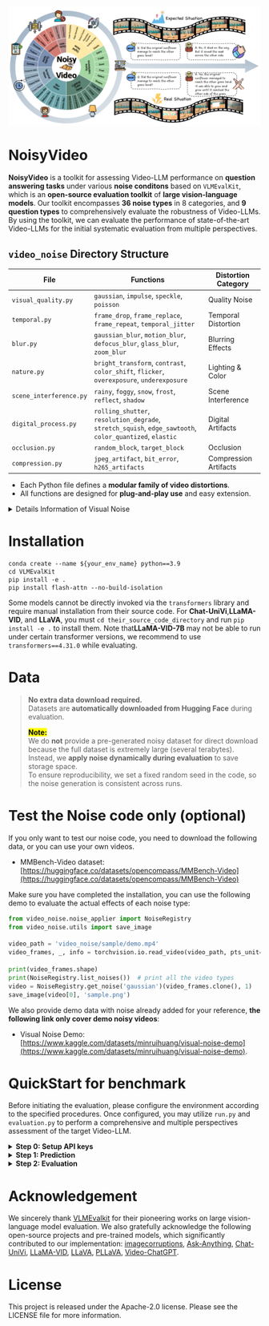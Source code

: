 ![输入图片说明](docs/benchmark.png)

# NoisyVideo

**NoisyVideo** is a toolkit for assessing Video-LLM performance on **question answering tasks** under various **noise conditons** based on `VLMEvalKit`, which is an **open-source evaluation toolkit** of **large vision-language models**. Our toolkit encompasses **36 noise types** in 8 categories, and **9 question types** to comprehensively evaluate the robustness of Video-LLMs. By using the toolkit, we can evaluate the performance of state-of-the-art Video-LLMs for the initial systematic evaluation from multiple perspectives.

## `video_noise` Directory Structure

| File                   | Functions                                                                                           | Distortion Category       |
|------------------------|-----------------------------------------------------------------------------------------------------|--------------------------|
| `visual_quality.py`           | `gaussian`, `impulse`, `speckle`, `poisson`                                 | Quality Noise            |
| `temporal.py`       | `frame_drop`, `frame_replace`, `frame_repeat`, `temporal_jitter`                                    | Temporal Distortion      |
| `blur.py`          | `gaussian_blur`, `motion_blur`, `defocus_blur`, `glass_blur`, `zoom_blur`                          | Blurring Effects         |
| `nature.py`    | `bright_transform`, `contrast`, `color_shift`, `flicker`, `overexposure`, `underexposure`| Lighting & Color         |
| `scene_interference.py`| `rainy`, `foggy`, `snow`, `frost`, `reflect`, `shadow`                                             | Scene Interference       |
| `digital_process.py`        | `rolling_shutter`, `resolution_degrade`, `stretch_squish`, `edge_sawtooth`, `color_quantized`, `elastic` | Digital Artifacts   |
| `occlusion.py`         | `random_block`, `target_block`                                                                     | Occlusion                |
| `compression.py`       | `jpeg_artifact`, `bit_error`, `h265_artifacts`                                                      | Compression Artifacts    |

- Each Python file defines a **modular family of video distortions**.
- All functions are designed for **plug-and-play use** and easy extension.

<details>
<summary>Details Information of Visual Noise</summary>


We introduce a wide range of noise types that reflect real-world situations in video data to evaluate the robustness of Video-LLMs. From the literature, we identify **36 types of different noise** due to capturing, processing, and saving.
To better analyze the impacts of different noises, we further categorize them into 8 groups by their characteristics. Namely, they are distinct noises related to **quality**, **temporality**, **blurring**, **lighting/color**, **scene interference**, **digitality**, **occlusion**, and **compression**.
![输入图片说明](docs/noise.png)
Noise implementations are stored in the `video_noise` directory, organized into individual files by noise category.
|Noise types| Specific Noise |
|:--:|--|
| **Quality** <br>(4 types) |                                                                                **Gaussian**: *Gaussian white noise exhibits normal amplitude distribution and uniform spectral energy.*<br> **Impulse**: *brief, random spikes of noise that create sudden bright or dark pixels (salt-and-pepper effect).*<br> **Speckle**: *granular, multiplicative noise that creates a grainy texture by causing small intensity variations.* <br> **Poisson**: *signal-dependent noise from random photon arrival events.* <br>|
|**Temporality** <br>(4 types)|**Frame drop**: *random removal of entire frames from a video sequence.* <br>        **Frame replace**: *misordering of frames within a video sequence, causing temporal playback jumps.* <br>   **Frame repeat**: *duplication of frames within a video sequence, causing stuttering due to repeated frames.*<br> **Temporal jitter**: *combination of frame drops and frame misordering, causing uneven frame intervals, skipped or out-of-order frames, and jittery playback.*|
|**Blurring** <br>(5 types)|**Gaussian blur**: *smoothing distortion produced by convolving selected frames with a Gaussian kernel.* <br>**Motion blur**: *directional smearing of moving objects caused by camera or subject motion during exposure.* <br> **Defocus blur**: *optical softening from being out of the focal plane, producing uniform blur and bokeh (circle-of-confusion) around objects.* <br> **Glass blur**: *localized refractive distortion simulating viewing through textured or frosted glass, randomly displacing pixels within small neighborhoods to produce blurred and warped effects.* <br>**Zoom blur**: *blur effect caused by scaling the image (zooming in or out), stretching details radially and reducing sharpness.*| 
|**Lighting/Color**<br>(6 types)|**Bright transform**: *adjust video brightness in the HSV color space by scaling the V (value) channel to increase or decrease overall luminance.* <br> **Contrast transform**: *adjust contrast by scaling pixel values around a pivot.* <br> **Color shift**: *apply random additive or multiplicative shifts to each color channel (e.g., R, G, B) of selected frames, causing hue, saturation, and overall color balance distortions.* <br> **Flicker**: *random temporal variations in frame luminance, causing rapid brightness fluctuations that produce a trembling or flickering appearance.* <br>**Overexposure**: *clipping of pixel values to their maximum due to excessive luminance, resulting in washed-out highlights and loss of detail.* <br>**Underexposure**: *insufficient luminance from low exposure or gain, causing pixel values to cluster near zero, deep shadows, and loss of detail.*|
|**Scene interference**<br>(6 types)|**Rainy**: *add rain effects to video by generating fractal-based raindrop streaks and splashes, then blending them into selected frames with varying intensity and motion blur to simulate realistic rainfall.*<br> **Foggy**: *overlay a plasma-fractal noise–based fog mask onto selected frames, blending with adjustable density, falloff, and blur to simulate realistic atmospheric haze.* <br> **Snow**: *overlay simulated falling snowflakes onto video frames by generating particle effects to mimic realistic snowfall.*<br> **Frost**: *overlay semi-transparent ice-crystal (frost) textures, blending in subtle specular highlights and light scattering to mimic frozen surfaces.*<br> **Reflect**: *overlay mirror-like reflections modulated by Perlin-noise–generated distortion maps, blending specular highlights and warped environment details to simulate uneven reflective surfaces.* <br> **Shadow**: *overlay dark masks or gradients onto frames—adjusting region shape, opacity, and position—to simulate object shadows effects.*|
|**Digitality**<br>(6 types)|**Rolling shutter**: *simulate the rolling shutter by reading selected frame’s rows (or columns) sequentially with a line-by-line time offset, causing uniform skew, wobble, and temporal distortion across the selected frames.* <br>**Resolution degrade**: *reduce frame resolution by downsampling, causing blocky artifacts and blurred details due to loss of high-frequency information.*<br>**Stretch squish**: *scale frames horizontally or vertically, stretching or compressing pixel dimensions to modify aspect ratio and introduce geometric distortion.*<br>**Edge sawtooth**: *apply periodic, asymmetric “sawtooth”–shaped distortions along detected edges by shifting pixel positions or intensities in a linear ramp pattern, creating jagged boundary artifacts.*<br> **Color quantized**: *reduce the number of distinct colors by mapping pixel values to a limited palette, causing posterization and visible banding artifacts.*<br>**Elastic**: *apply smooth, random displacement fields to each frame—warping pixels in an elastic manner to simulate stretchy, fluid-like distortions.*|
|**Occlusion**<br>(2 types)|**Random block**: *randomly select rectangular regions in frames and replace them with black blocks.*<br> **Target block**: *detect primary objects with YOLO and overlay occluding blocks on their bounding boxes, masking the target regions in selected frames.*<br>|
|**Compression**<br>(3 types)|**JPEG artifact**: *lossy compression artifacts from JPEG encoding, characterized by ringing halos around sharp edges, and subtle color banding or blur of fine details.*<br>**Bit error**: *choose a random region of the frame and simulate bit-level corruption to produce stripe artifacts.*<br>**H265 artifacts**: *compression artifacts from H.265/HEVC encoding, characterized by blockiness at CTU boundaries, quantization noise, ringing halos around edges, and blurring in high-detail regions.*|


</details>

# Installation
```
conda create --name ${your_env_name} python==3.9
cd VLMEvalKit
pip install -e .
pip install flash-attn --no-build-isolation
```
Some models cannot be directly invoked via the `transformers` library and require manual installation from their source code. For ​**​Chat-UniVi​**​, ​**​LLaMA-VID​**​, and ​**​LLaVA​**​, you must `cd their_source_code_directory` and run `pip install -e .` to install them. Note that **​LLaMA-VID-7B​** may not be able to run under certain transformer versions, we recommend to use `transformers==4.31.0` while evaluating.

# Data 
> **No extra data download required.**  
> Datasets are **automatically downloaded from Hugging Face** during evaluation.
> 
> <b><mark>Note:</mark></b>  
> We do **not** provide a pre-generated noisy dataset for direct download because the full dataset is extremely large (several terabytes).  
> Instead, we **apply noise dynamically during evaluation** to save storage space.  
> To ensure reproducibility, we set a fixed random seed in the code, so the noise generation is consistent across runs.

# Test the Noise code only (optional)

If you only want to test our noise code, you need to download the following data, or you can use your own videos.

- MMBench-Video dataset: [https://huggingface.co/datasets/opencompass/MMBench-Video](https://huggingface.co/datasets/opencompass/MMBench-Video)

Make sure you have completed the installation, you can use the following demo to evaluate the actual effects of each noise type:
```python
from video_noise.noise_applier import NoiseRegistry
from video_noise.utils import save_image

video_path = 'video_noise/sample/demo.mp4'
video_frames, _, info = torchvision.io.read_video(video_path, pts_unit="sec", output_format="TCHW")

print(video_frames.shape)
print(NoiseRegistry.list_noises())  # print all the video types
video = NoiseRegistry.get_noise('gaussian')(video_frames.clone(), 1)
save_image(video[0], 'sample.png')
```
We also provide demo data with noise already added for your reference, **the following link only cover demo noisy videos**:

- Visual Noise Demo: [https://www.kaggle.com/datasets/minruihuang/visual-noise-demo](https://www.kaggle.com/datasets/minruihuang/visual-noise-demo).

# QuickStart for benchmark
Before initiating the evaluation, please configure the environment according to the specified procedures. 
Once configured, you may utilize `run.py` and `evaluation.py` to perform a comprehensive and multiple perspectives assessment of the target Video-LLM.

<details>
<summary><strong>Step 0: Setup API keys</strong></summary>

To use API models (e.g., GPT-4o, Gemini-Pro-V) for inference, or to utilize the LLM API as an evaluator or selector-extractor, you must first configure your API key. We recommend utilizing the **OpenAI-compatible** API schema to access all Video-LLMs.

 - ​ If you need to use the API, enter your key in the corresponding key field. The API keys will be automatically loaded during inference and evaluation. You can place the required API keys in the `$VideoNoise/.env` file or set them directly as environment variables. If you choose to create a `.env` file, its contents should look like this:
 ```
# The .env file, place it under $VideoNoise
# API Keys of Proprietary VLMs
# OpenAI API
OPENAI_API_KEY=
OPENAI_API_BASE=
# You can also set a proxy for calling api models during the evaluation stage
EVAL_PROXY=
```
</details>

<details>
<summary><strong>Step 1: Prediction</strong></summary>

We use `run.py` to get the prediction under diverse visual noise and the basic **GPT score** judged by conventional LLMs.

Our toolkit supports the evaluation of **any Video-LLM**. Here, we demonstrate the evaluation process using **Qwen2.5-VL-3B-Instruct** and **Gaussian Noise** as an example.


**Argrments**

 - `--data`: Set the dataset names. In our benchmark, we test different Video-LLMs by applying noise to **MMBench-Video**.
 - `--model`: Set the Video-LLM names currently supported. 
 - `--judge`: Set the API model names as the **judge**. We adopt gpt-4o in our benchmark.
 - `--ratio`: Set the ratio of noisy frames in the input video.
 - `--noise_name`: Set the noise names you want to evluate, you can find all 36 supported noise types in the following code:
```python
  from video_noise.noise_applier import NoiseRegistry
  print(NoiseRegistry.list_noises())
```
**Command for evaluating a local model**
```shell
torchrun \
	--nproc-per-node=${NUM_GPUS}  \
	run.py \
	--data MMBench_Video_${NUM_FRAMES}frame_nopack \
	--model ${MODEL} \
	--judge gpt-4o \
	--noise_name ${NOISE_TYPE} \
	--ratio ${NOISE_PROPORTION}
```
Example:
```
torchrun --nproc-per-node=2 run.py --data MMBench_Video_8frame_nopack --model Qwen2.5-VL-3B-Instruct --judge gpt-4o --noise_name gaussian --ratio 0.9
```
**Command for evaluating an API model**
Example:
```
python run.py --data MMBench_Video_8frame_nopack --model Qwen2.5-VL-3B-Instruct --judge gpt-4o 
```
The configuration remains identical to the above settings. Simply append specific noise parameters afterward, but ensure API calls are restricted to single-process execution.
To disable noise addition, simply omit the `noise` and `ratio` parameters. 
</details>

<details>
<summary><strong>Step 2: Evaluation</strong></summary>
Following prior work, we incorporate a traditional metric in our benchmark: the ​**​GPT score​**​. However, as this metric relies solely on a single model’s judgment, we propose complementary evaluations: (1) the ​**​SBERT score​**​ for semantic alignment, and (2) ​**​accuracy​**​ on selection-based tasks as statistical indicators.

`evaluation.py` computes the ​​**​GPT score​**, **​SBERT score​**​ and ​**​Accuracy for True/False questions​**​ across multiple perspectives, supporting diverse Video-LLMs and noise parameters.
The input is sourced from prediction results generated by `run.py`, so please run `run.py` before executing `evaluation.py`.

**Argrments**

 - `--ratio (int)`: **Proportion** of noise frames.
 - `--model (list[str])`: **List** of model names to process.
 - `--noise (list[str])`: **List** of noise types to process.
 - `--metric (str, choice are ['acc', 'sbert', 'gpt'])`: Metric to compute.
 - `--perspective (str, choice are ['qtype', 'vtype'])`: Perspective to analyse.

Example:
```
python evaluation.py --metric gpt --noise gaussian --model Qwen2.5-VL-3B-Instruct --ratio 0.9 --perspective qtype
```
The evaluation results will be printed as logs, besides. **Result Files** will also be generated in the directory `$WORK_DIR/{model_name}/{noise_name}`(If no noise is applied, the filename defaults to `"origin"`) including  **GPT score**, **SBERT Score**, and **Accuracy for True/False questions** across **multiple perspectives**.
- **.xlsx files**: Contain inference results.
- **rating.json/gpt\*.json**: Stores the overall **GPT score** and per-question-type breakdown.
- **acc\*.json**: Stores the overall **Accuracy for True/False questions** and per-question-type breakdown.
- **sbert\*.json**: Stores the overall **SBERT Score** and per-question-type breakdown.
- **score\*.xlsx**: Records scores for each individual QA pair.
</details>



# Acknowledgement
We sincerely thank [VLMEvalkit](https://github.com/open-compass/VLMEvalKit) for their pioneering works on large vision-language model evaluation. 
We also gratefully acknowledge the following open-source projects and pre-trained models, which significantly contributed to our implementation: [imagecorruptions](https://github.com/bethgelab/imagecorruptions), [Ask-Anything](https://github.com/OpenGVLab/Ask-Anything), [Chat-UniVi](https://github.com/PKU-YuanGroup/Chat-UniVi), [LLaMA-VID](https://github.com/dvlab-research/LLaMA-VID), [LLaVA](https://github.com/haotian-liu/LLaVA), [PLLaVA](https://github.com/magic-research/PLLaVA), [Video-ChatGPT](https://github.com/Amshaker/Mobile-VideoGPT).

# License

This project is released under the Apache-2.0 license. Please see the LICENSE file for more information.
